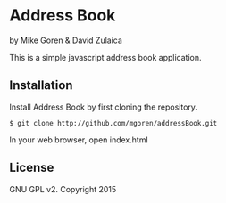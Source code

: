 Address Book
============

by Mike Goren & David Zulaica

This is a simple javascript address book application.

Installation
------------

Install Address Book by first cloning the repository.  
```
$ git clone http://github.com/mgoren/addressBook.git
```

In your web browser, open index.html

License
-------

GNU GPL v2. Copyright 2015

